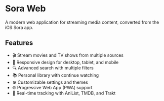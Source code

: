 # Sora Web

A modern web application for streaming media content, converted from the iOS Sora app.

## Features

- 🎬 Stream movies and TV shows from multiple sources
- 📱 Responsive design for desktop, tablet, and mobile
- 🔍 Advanced search with multiple filters
- 📚 Personal library with continue watching
- ⚙️ Customizable settings and themes
- 🌐 Progressive Web App (PWA) support
- 🔄 Real-time tracking with AniList, TMDB, and Trakt